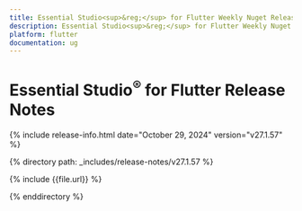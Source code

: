 ```yaml
---
title: Essential Studio<sup>&reg;</sup> for Flutter Weekly Nuget Release Release Notes  
description: Essential Studio<sup>&reg;</sup> for Flutter Weekly Nuget Release Release Notes  
platform: flutter
documentation: ug
---
```


# Essential Studio<sup>&reg;</sup> for Flutter Release Notes  

{% include release-info.html date="October 29, 2024" version="v27.1.57" %} 

{% directory path: _includes/release-notes/v27.1.57 %}

{% include {{file.url}} %}

{% enddirectory %}